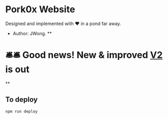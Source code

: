 # Pork0x Website

Designed and implemented with ❤️ in a pond far away.

- Author: JWong.
**

# 🛎️🛎️ Good news! New & improved [V2](https://github.com/issaafalkattan/react-landing-page-template-2021) is out  

**

## To deploy
```
npm run deploy
```
